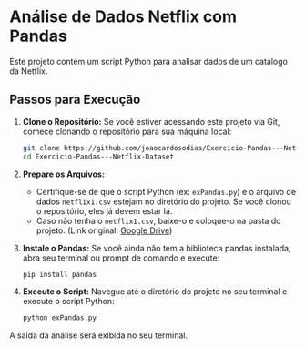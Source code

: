 # Análise de Dados Netflix com Pandas

Este projeto contém um script Python para analisar dados de um catálogo da Netflix.

## Passos para Execução

1.  **Clone o Repositório:**
    Se você estiver acessando este projeto via Git, comece clonando o repositório para sua máquina local:
    ```bash
    git clone https://github.com/joaocardosodias/Exercicio-Pandas---Netflix-Dataset/tree/main
    cd Exercicio-Pandas---Netflix-Dataset
    ```

2.  **Prepare os Arquivos:**
    * Certifique-se de que o script Python (ex: `exPandas.py`) e o arquivo de dados `netflix1.csv` estejam no diretório do projeto. Se você clonou o repositório, eles já devem estar lá.
    * Caso não tenha o `netflix1.csv`, baixe-o e coloque-o na pasta do projeto. (Link original: [Google Drive](https://drive.google.com/file/d/1Ai6N6Cd0zkJBxFS3FCAql6Uo8rpgLLFc/view?usp=sharing))

3.  **Instale o Pandas:**
    Se você ainda não tem a biblioteca pandas instalada, abra seu terminal ou prompt de comando e execute:
    ```bash
    pip install pandas
    ```

4.  **Execute o Script:**
    Navegue até o diretório do projeto no seu terminal e execute o script Python:
    ```bash
    python exPandas.py
    ```
A saída da análise será exibida no seu terminal.
